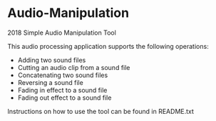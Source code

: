 # Audio-Manipulation
2018 Simple Audio Manipulation Tool

This audio processing application supports the following operations:
- Adding two sound files
- Cutting an audio clip from a sound file
- Concatenating two sound files
- Reversing a sound file
- Fading in effect to a sound file
- Fading out effect to a sound file

Instructions on how to use the tool can be found in README.txt
